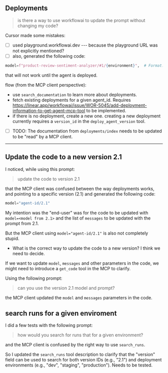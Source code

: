 ## Deployments

> is there a way to use workflowai to update the prompt without changing my code?

Cursor made some mistakes:

- [ ] used playground.workflowai.dev --- because the playground URL was not explicitly mentioned?
- [ ] also, generated the following code:

```python
model=f"product-review-sentiment-analyzer/#1/{environment}",  # Format: agent-name/#schema/environment
```

that will not work until the agent is deployed.

flow (from the MCP client perspective):

- use `search_documentation` to learn more about deployments.
- fetch existing deployments for a given agent_id. Requires https://linear.app/workflowai/issue/WOR-5045/add-deployment-information-to-get-agent-mcp-tool to be implemented.
- if there is no deployment, create a new one. creating a new deployment currently requires a `version_id` in the `deploy_agent_version` tool.

- [ ] TODO: The documentation from `deployments/index` needs to be updated to be "read" by a MCP client.

---

## Update the code to a new version 2.1

I noticed, while using this prompt:

> update the code to version 2.1

that the MCP client was confused between the way deployments works, and pointing to a specific version (2.1) and generated the following code:

```python
model="agent-id/2.1"
```

My intention was the "end-user" was for the code to be updated with `model=<model from 2.1>` and the list of `messages` to be updated with the prompt from 2.1.

But the MCP client using `model="agent-id/2.1"` is also not completely stupid.

- What is the correct way to update the code to a new version? I think we need to decide.

If we want to update `model`, `messages` and other parameters in the code, we might need to introduce a `get_code` tool in the MCP to clarify.

Using the following prompt:

> can you use the version 2.1 model and prompt?

the MCP client updated the `model` and `messages` parameters in the code.

## search runs for a given enviroment

I did a few tests with the following prompt:

> how would you search for runs that for a given environment?

and the MCP client is confused by the right way to use `search_runs`.

So I updated the `search_runs` tool description to clarify that the "version" field can be used to search for both version IDs (e.g., "2.1") and deployment environments (e.g., "dev", "staging", "production").
Needs to be tested.
